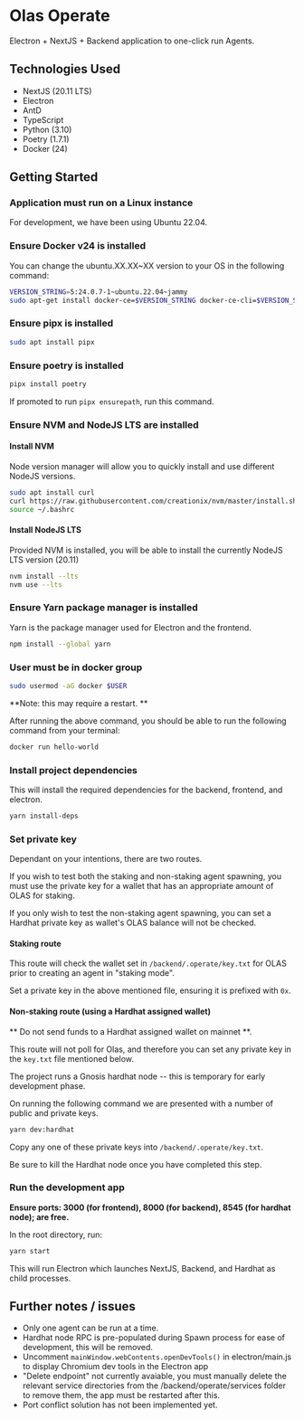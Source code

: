 # Olas Operate
Electron + NextJS + Backend application to one-click run Agents.

## Technologies Used

- NextJS (20.11 LTS)
- Electron
- AntD
- TypeScript
- Python (3.10)
- Poetry (1.7.1)
- Docker (24)

## Getting Started

### Application must run on a Linux instance

For development, we have been using Ubuntu 22.04.

### Ensure Docker v24 is installed

You can change the ubuntu.XX.XX~XX version to your OS in the following command:

```bash
VERSION_STRING=5:24.0.7-1~ubuntu.22.04~jammy
sudo apt-get install docker-ce=$VERSION_STRING docker-ce-cli=$VERSION_STRING containerd.io docker-buildx-plugin docker-compose-plugin
```

### Ensure pipx is installed

```bash
sudo apt install pipx
```

### Ensure poetry is installed

```bash
pipx install poetry
```

If promoted to run `pipx ensurepath`, run this command.

### Ensure NVM and NodeJS LTS are installed

#### Install NVM

Node version manager will allow you to quickly install and use different NodeJS versions.

```bash
sudo apt install curl 
curl https://raw.githubusercontent.com/creationix/nvm/master/install.sh | bash 
source ~/.bashrc
```

#### Install NodeJS LTS

Provided NVM is installed, you will be able to install the currently NodeJS LTS version (20.11)

```bash
nvm install --lts
nvm use --lts
```

### Ensure Yarn package manager is installed

Yarn is the package manager used for Electron and the frontend.

```bash 
npm install --global yarn
```

### User must be in docker group

```bash
sudo usermod -aG docker $USER
```

**Note: this may require a restart. **

After running the above command, you should be able to run the following command from your terminal: 

```bash
docker run hello-world
```

### Install project dependencies

This will install the required dependencies for the backend, frontend, and electron.

```bash
yarn install-deps
```

### Set private key

Dependant on your intentions, there are two routes.

If you wish to test both the staking and non-staking agent spawning, you must use the private key for a wallet that has an appropriate amount of OLAS for staking.

If you only wish to test the non-staking agent spawning, you can set a Hardhat private key as wallet's OLAS balance will not be checked.


#### Staking route

This route will check the wallet set in `/backend/.operate/key.txt` for OLAS prior to creating an agent in "staking mode".

Set a private key in the above mentioned file, ensuring it is prefixed with `0x`.

#### Non-staking route (using a Hardhat assigned wallet)

** Do not send funds to a Hardhat assigned wallet on mainnet **.

This route will not poll for Olas, and therefore you can set any private key in the `key.txt` file mentioned below.

The project runs a Gnosis hardhat node -- this is temporary for early development phase.

On running the following command we are presented with a number of public and private keys. 

```bash
yarn dev:hardhat
```

Copy any one of these private keys into `/backend/.operate/key.txt`.

Be sure to kill the Hardhat node once you have completed this step.

### Run the development app

**Ensure ports: 3000 (for frontend), 8000 (for backend), 8545 (for hardhat node); are free.**

In the root directory, run:

```bash
yarn start
```

This will run Electron which launches NextJS, Backend, and Hardhat as child processes.

## Further notes / issues

- Only one agent can be run at a time.
- Hardhat node RPC is pre-populated during Spawn process for ease of development, this will be removed.
- Uncomment `mainWindow.webContents.openDevTools()` in electron/main.js to display Chromium dev tools in the Electron app
- "Delete endpoint" not currently avaiable, you must manually delete the relevant service directories from the /backend/operate/services folder to remove them, the app must be restarted after this.
- Port conflict solution has not been implemented yet.